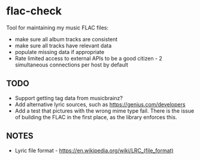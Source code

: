 # flac-check

Tool for maintaining my music FLAC files:
* make sure all album tracks are consistent
* make sure all tracks have relevant data
* populate missing data if appropriate
* Rate limited access to external APIs to be a good citizen - 2 simultaneous connections per host by default

## TODO
* Support getting tag data from musicbrainz?
* Add alternative lyric sources, such as https://genius.com/developers
* Add a test that pictures with the wrong mime type fail. There is the issue of building the FLAC in the first place, as the library enforces this.

## NOTES

* Lyric file format - https://en.wikipedia.org/wiki/LRC_(file_format)
